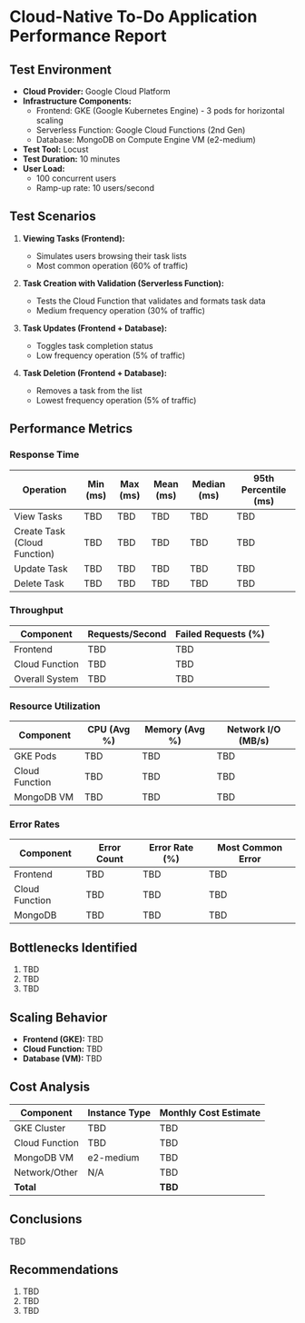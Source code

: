 # Cloud-Native To-Do Application Performance Report

## Test Environment

- **Cloud Provider:** Google Cloud Platform
- **Infrastructure Components:**
  - Frontend: GKE (Google Kubernetes Engine) - 3 pods for horizontal scaling
  - Serverless Function: Google Cloud Functions (2nd Gen)
  - Database: MongoDB on Compute Engine VM (e2-medium)
- **Test Tool:** Locust
- **Test Duration:** 10 minutes
- **User Load:**
  - 100 concurrent users
  - Ramp-up rate: 10 users/second

## Test Scenarios

1. **Viewing Tasks (Frontend):**
   - Simulates users browsing their task lists
   - Most common operation (60% of traffic)

2. **Task Creation with Validation (Serverless Function):**
   - Tests the Cloud Function that validates and formats task data
   - Medium frequency operation (30% of traffic)

3. **Task Updates (Frontend + Database):**
   - Toggles task completion status
   - Low frequency operation (5% of traffic)

4. **Task Deletion (Frontend + Database):**
   - Removes a task from the list
   - Lowest frequency operation (5% of traffic)

## Performance Metrics

### Response Time

| Operation | Min (ms) | Max (ms) | Mean (ms) | Median (ms) | 95th Percentile (ms) |
|-----------|----------|----------|-----------|-------------|----------------------|
| View Tasks | TBD | TBD | TBD | TBD | TBD |
| Create Task (Cloud Function) | TBD | TBD | TBD | TBD | TBD |
| Update Task | TBD | TBD | TBD | TBD | TBD |
| Delete Task | TBD | TBD | TBD | TBD | TBD |

### Throughput

| Component | Requests/Second | Failed Requests (%) |
|-----------|-----------------|---------------------|
| Frontend | TBD | TBD |
| Cloud Function | TBD | TBD |
| Overall System | TBD | TBD |

### Resource Utilization

| Component | CPU (Avg %) | Memory (Avg %) | Network I/O (MB/s) |
|-----------|-------------|----------------|-------------------|
| GKE Pods | TBD | TBD | TBD |
| Cloud Function | TBD | TBD | TBD |
| MongoDB VM | TBD | TBD | TBD |

### Error Rates

| Component | Error Count | Error Rate (%) | Most Common Error |
|-----------|-------------|----------------|-------------------|
| Frontend | TBD | TBD | TBD |
| Cloud Function | TBD | TBD | TBD |
| MongoDB | TBD | TBD | TBD |

## Bottlenecks Identified

1. TBD
2. TBD
3. TBD

## Scaling Behavior

- **Frontend (GKE):** TBD
- **Cloud Function:** TBD
- **Database (VM):** TBD

## Cost Analysis

| Component | Instance Type | Monthly Cost Estimate |
|-----------|---------------|------------------------|
| GKE Cluster | TBD | TBD |
| Cloud Function | TBD | TBD |
| MongoDB VM | e2-medium | TBD |
| Network/Other | N/A | TBD |
| **Total** | | **TBD** |

## Conclusions

TBD

## Recommendations

1. TBD
2. TBD
3. TBD 